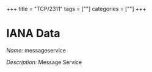 +++
title = "TCP/2311"
tags = [""]
categories = [""]
+++

# IANA Data

_Name:_ messageservice

_Description:_ Message Service

